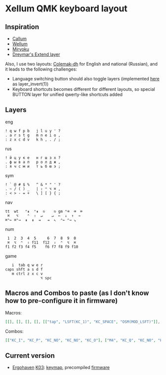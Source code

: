 # Xellum QMK keyboard layout

## Inspiration

- [Callum](https://github.com/callum-oakley/qmk_firmware/tree/master/users/callum)
- [Wellum](https://github.com/braindefender/wellum)
- [Miryoku](https://github.com/manna-harbour/miryoku)
- [Dreymar's Extend layer](https://dreymar.colemak.org/layers-extend.html)

Also, I use two layouts: [Colemak-dh](https://colemakmods.github.io/mod-dh/) for English and national (Russian), and it leads to the following challenges:

- Language switching button should also toggle layers (implemented [here](https://github.com/xelorr/xellum/blob/vial/keyboards/ergohaven/ergohaven_ruen.c#L20-L36) as layer_invert(1))
- Keyboard shortcuts becomes different for different layouts, so special BUTTON layer for unified qwerty-like shortcuts added

## Layers

eng
```
! q w f p b   j l u y ' ?
. a r s t g   m n e i o ,
: z x c d v   k h , . / ;
```

rus
```
! й ц у к е   н г ш з х ?
. ф ы в а п   р о л д ж ,
: я ч с м и   т ь б ю э ;
```

sym
```
! ` @ # $ %   ^ & * " ' ?
. ~ / ( ) _   | ⇧ ⌃ ⌥ ⌘ ,
: < > - = +   \ ] [ } { ;
```

nav
```
tt  wt   ⌃⇞  ⌃⇟  ⎋    ⎋ gm ⌃⌫  ⌫  ⌦
 ⌘   ⌥    ⌃  ⇧  ↵    ↵  ←  ↓  ↑  →
⌘⌃← ⌘⌃→  ⇞  ⇟  ⇥   ⇥  ↖  ⌃← ⌃→ ↘
```

num
```
 1  2  3  4  5     6  7  8  9  0
 ⌘  ⌥  ⌃  ⇧ f11  f12  ⇧  ⌃  ⌥  ⌘
f1 f2 f3 f4 f5    f6 f7 f8 f9 f10
```

game
```
   i  tab q w e r
caps shft a s d f
   m ctrl z x c v
                ⌥ spc
```

## Macros and Combos to paste (as I don't know how to pre-configure it in firmware)

Macros:
```json
[[], [], [], [], [["tap", "LSFT(KC_1)", "KC_SPACE", "OSM(MOD_LSFT)"]], [["tap", "USER20", "KC_SPACE", "OSM(MOD_LSFT)"]], [["tap", "USER16", "KC_SPACE"]], [["tap", "USER15", "KC_SPACE", "OSM(MOD_LSFT)"]], [], [], [["tap", "KC_LGUI"], ["delay", 200], ["text", "Terminal"], ["delay", 200], ["tap", "KC_ENTER"]], [["tap", "KC_LGUI"], ["delay", 200], ["text", "Files"], ["delay", 200], ["tap", "KC_ENTER"]], [["tap", "KC_LGUI"], ["delay", 200], ["text", "Sublime Text"], ["delay", 200], ["tap", "KC_ENTER"]], [["tap", "KC_LGUI"], ["delay", 200], ["text", "Browser"], ["delay", 200], ["tap", "KC_ENTER"]], [["tap", "KC_LGUI"], ["delay", 200], ["text", "Calculator"], ["delay", 200], ["tap", "KC_ENTER"]], [["tap", "KC_LGUI"], ["delay", 200], ["text", "Vial"], ["delay", 200], ["tap", "KC_ENTER"]], [["tap", "KC_LGUI"], ["delay", 200], ["text", "Outlook"], ["delay", 200], ["tap", "KC_ENTER"]], [["tap", "KC_LGUI"], ["delay", 200], ["text", "Telegram"], ["delay", 200], ["tap", "KC_ENTER"]], [["tap", "KC_LGUI"], ["delay", 200], ["text", "Excel"], ["delay", 200], ["tap", "KC_ENTER"]], [["tap", "KC_LGUI"], ["delay", 200], ["text", "Visual Studio Code"], ["delay", 200], ["tap", "KC_ENTER"]], [["tap", "LGUI(KC_R)"], ["delay", 500], ["text", "shutdown -s -f -t 00"], ["delay", 100], ["tap", "KC_ENTER"]], [["tap", "LGUI(KC_R)"], ["delay", 500], ["text", "shutdown -r -f -t 00"], ["delay", 100], ["tap", "KC_ENTER"]], [], [], [], [], [], [], [], [["text", "https://monkeytype.com/"], ["tap", "KC_ENTER"]], [], [], [], [], [], [], [], [], [], [], [], [], [], [], [], [], [], [], [], [], [], [], [], [], [], [], [], [], [], [], [], [], [], [], [], [], [], [], [], [], [], [], [], [], [], [], [], [], [], [], [], [], [], [], [], [], [], [], [], [], [], [], [], [], [], [], [], [], [], [], [], [], [], [], [], [], [], [], []]
```

Combos:
```json
[["KC_I", "KC_P", "KC_NO", "KC_NO", "KC_O"], ["M4", "KC_Q", "KC_NO", "KC_NO", "KC_GRAVE"], ["KC_C", "KC_V", "KC_NO", "KC_NO", "LSFT(KC_9)"], ["KC_C", "KC_D", "KC_NO", "KC_NO", "LSFT(KC_9)"], ["KC_M", "KC_COMMA", "KC_NO", "KC_NO", "LSFT(KC_0)"], ["KC_H", "KC_COMMA", "KC_NO", "KC_NO", "LSFT(KC_0)"], ["KC_X", "KC_C", "KC_NO", "KC_NO", "USER19"], ["KC_COMMA", "KC_DOT", "KC_NO", "KC_NO", "USER36"], ["KC_DOT", "KC_QUOTE", "KC_NO", "KC_NO", "USER21"], ["KC_J", "KC_K", "KC_NO", "KC_NO", "KC_MINUS"], ["KC_N", "KC_E", "KC_NO", "KC_NO", "KC_MINUS"], ["KC_L", "KC_K", "KC_NO", "KC_NO", "LSFT(KC_MINUS)"], ["KC_E", "KC_I", "KC_NO", "KC_NO", "LSFT(KC_MINUS)"], ["KC_NO", "KC_NO", "KC_NO", "KC_NO", "KC_NO"], ["KC_NO", "KC_NO", "KC_NO", "KC_NO", "KC_NO"], ["KC_NO", "KC_NO", "KC_NO", "KC_NO", "KC_NO"], ["KC_NO", "KC_NO", "KC_NO", "KC_NO", "KC_NO"], ["KC_NO", "KC_NO", "KC_NO", "KC_NO", "KC_NO"], ["KC_NO", "KC_NO", "KC_NO", "KC_NO", "KC_NO"], ["KC_NO", "KC_NO", "KC_NO", "KC_NO", "KC_NO"], ["KC_NO", "KC_NO", "KC_NO", "KC_NO", "KC_NO"], ["KC_NO", "KC_NO", "KC_NO", "KC_NO", "KC_NO"], ["KC_NO", "KC_NO", "KC_NO", "KC_NO", "KC_NO"], ["KC_NO", "KC_NO", "KC_NO", "KC_NO", "KC_NO"], ["KC_NO", "KC_NO", "KC_NO", "KC_NO", "KC_NO"], ["KC_NO", "KC_NO", "KC_NO", "KC_NO", "KC_NO"], ["KC_NO", "KC_NO", "KC_NO", "KC_NO", "KC_NO"], ["KC_NO", "KC_NO", "KC_NO", "KC_NO", "KC_NO"], ["KC_NO", "KC_NO", "KC_NO", "KC_NO", "KC_NO"], ["KC_NO", "KC_NO", "KC_NO", "KC_NO", "KC_NO"], ["KC_NO", "KC_NO", "KC_NO", "KC_NO", "KC_NO"], ["KC_NO", "KC_NO", "KC_NO", "KC_NO", "KC_NO"]]
```

## Current version

- [Ergohaven](https://ergohaven.xyz/) [K03](https://ergohaven.xyz/k03): [keymap](./keyboards/ergohaven/k03/keymaps/xellum/keymap.c), precompiled [firmware](https://github.com/XelorR/xellum/releases/download/latest/ergohaven_k03_xellum.uf2)
